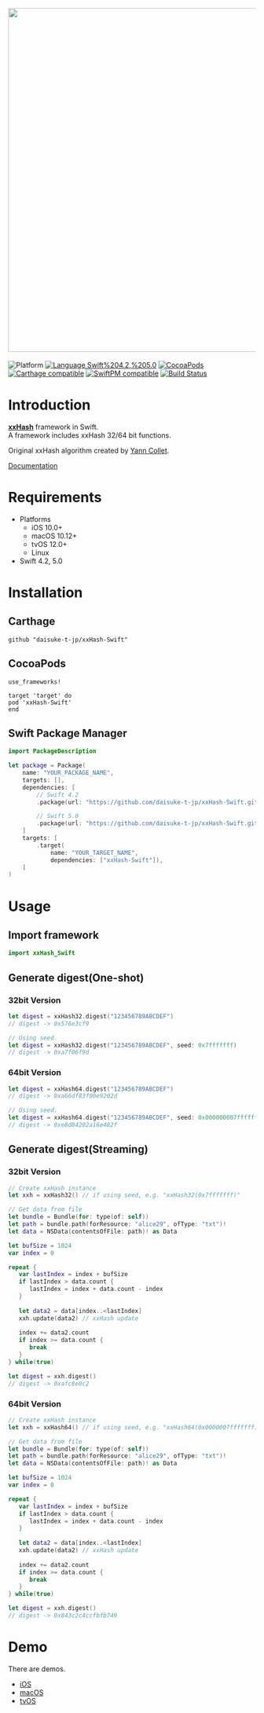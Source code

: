 <img src="https://raw.githubusercontent.com/daisuke-t-jp/xxHash-Swift/master/images/header.png" width="700"></br>
------
![Platform](https://img.shields.io/badge/Platform-iOS%20%7C%20macOS%20%7C%20tvOS%20%7C%20Linux-blue.svg)
[![Language Swift%204.2,%205.0](https://img.shields.io/badge/Language-Swift%204.2,%205.0-orange.svg)](https://developer.apple.com/swift)
[![CocoaPods](https://img.shields.io/cocoapods/v/xxHash-Swift.svg)](https://cocoapods.org/pods/xxHash-Swift)
[![Carthage compatible](https://img.shields.io/badge/Carthage-compatible-green.svg)](https://github.com/Carthage/Carthage)
[![SwiftPM compatible](https://img.shields.io/badge/SwiftPM-compatible-green.svg)](https://github.com/apple/swift-package-manager)
[![Build Status](https://travis-ci.org/daisuke-t-jp/xxHash-Swift.svg?branch=master)](https://travis-ci.org/daisuke-t-jp/xxHash-Swift)


# Introduction

[**xxHash**](https://cyan4973.github.io/xxHash/) framework in Swift.  
A framework includes xxHash 32/64 bit functions.  
  
Original xxHash algorithm created by [Yann Collet](https://github.com/Cyan4973).
  
[Documentation](https://daisuke-t-jp.github.io/xxHash-Swift/)


# Requirements
- Platforms
  - iOS 10.0+
  - macOS 10.12+
  - tvOS 12.0+
  - Linux
- Swift 4.2, 5.0


# Installation
## Carthage
`github "daisuke-t-jp/xxHash-Swift"`

## CocoaPods
```
use_frameworks!

target 'target' do
pod 'xxHash-Swift'
end
```

## Swift Package Manager
```swift
import PackageDescription

let package = Package(
    name: "YOUR_PACKAGE_NAME",
    targets: [],
    dependencies: [
        // Swift 4.2
        .package(url: "https://github.com/daisuke-t-jp/xxHash-Swift.git", .exact("1.0.9"))

        // Swift 5.0
        .package(url: "https://github.com/daisuke-t-jp/xxHash-Swift.git", from: "1.0.10")
    ]
    targets: [
        .target(
            name: "YOUR_TARGET_NAME",
            dependencies: ["xxHash-Swift"]),
    ]
)
```


# Usage
## Import framework

```swift
import xxHash_Swift
```

## Generate digest(One-shot)
### 32bit Version
```swift
let digest = xxHash32.digest("123456789ABCDEF")
// digest -> 0x576e3cf9

// Using seed.
let digest = xxHash32.digest("123456789ABCDEF", seed: 0x7fffffff)
// digest -> 0xa7f06f9d
```

### 64bit Version
```swift
let digest = xxHash64.digest("123456789ABCDEF")
// digest -> 0xa66df83f00e9202d

// Using seed.
let digest = xxHash64.digest("123456789ABCDEF", seed: 0x000000007fffffff)
// digest -> 0xe8d84202a16e482f
```


## Generate digest(Streaming)
### 32bit Version
```swift
// Create xxHash instance
let xxh = xxHash32() // if using seed, e.g. "xxHash32(0x7fffffff)"

// Get data from file
let bundle = Bundle(for: type(of: self))
let path = bundle.path(forResource: "alice29", ofType: "txt")!
let data = NSData(contentsOfFile: path)! as Data

let bufSize = 1024
var index = 0

repeat {
   var lastIndex = index + bufSize
   if lastIndex > data.count {
      lastIndex = index + data.count - index
   }
   
   let data2 = data[index..<lastIndex]
   xxh.update(data2) // xxHash update
   
   index += data2.count
   if index >= data.count {
      break
   }
} while(true)

let digest = xxh.digest()
// digest -> 0xafc8e0c2
```

### 64bit Version
```swift
// Create xxHash instance
let xxh = xxHash64() // if using seed, e.g. "xxHash64(0x0000007fffffff)"

// Get data from file
let bundle = Bundle(for: type(of: self))
let path = bundle.path(forResource: "alice29", ofType: "txt")!
let data = NSData(contentsOfFile: path)! as Data

let bufSize = 1024
var index = 0

repeat {
   var lastIndex = index + bufSize
   if lastIndex > data.count {
      lastIndex = index + data.count - index
   }
   
   let data2 = data[index..<lastIndex]
   xxh.update(data2) // xxHash update
   
   index += data2.count
   if index >= data.count {
      break
   }
} while(true)

let digest = xxh.digest()
// digest -> 0x843c2c4ccfbfb749
```


# Demo

There are demos.

- [iOS](https://github.com/daisuke-t-jp/xxHash-Swift/tree/master/demo/xxHashDemo-iOS) 
- [macOS](https://github.com/daisuke-t-jp/xxHash-Swift/tree/master/demo/xxHashDemo-macOS) 
- [tvOS](https://github.com/daisuke-t-jp/xxHash-Swift/tree/master/demo/xxHashDemo-tvOS) 

